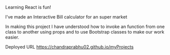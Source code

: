 Learning React is fun!

I've made an Interactive Bill calculator for an super market

In making this project I have understood how to invoke an function from one class to another using props
and to use Bootstrap classes to make our work easier.

Deployed URL
    https://chandraprabhu02.github.io/myProjects
